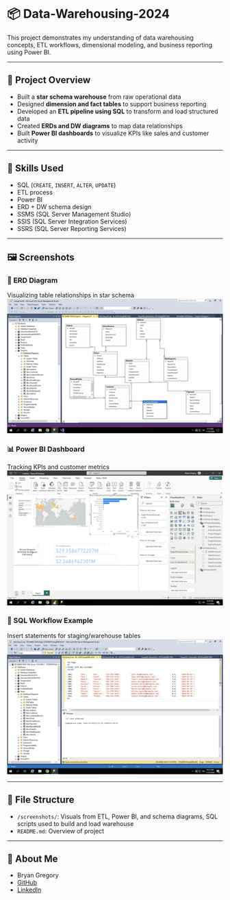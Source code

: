# 📦 Data-Warehousing-2024

This project demonstrates my understanding of data warehousing concepts, ETL workflows, dimensional modeling, and business reporting using Power BI.

---

## 📌 Project Overview

- Built a **star schema warehouse** from raw operational data  
- Designed **dimension and fact tables** to support business reporting  
- Developed an **ETL pipeline using SQL** to transform and load structured data  
- Created **ERDs and DW diagrams** to map data relationships  
- Built **Power BI dashboards** to visualize KPIs like sales and customer activity  

---

## 🧠 Skills Used

- SQL (`CREATE`, `INSERT`, `ALTER`, `UPDATE`)  
- ETL process  
- Power BI  
- ERD + DW schema design  
- SSMS (SQL Server Management Studio)  
- SSIS (SQL Server Integration Services)  
- SSRS (SQL Server Reporting Services)  

---

## 🖼️ Screenshots

### 🧱 ERD Diagram  
Visualizing table relationships in star schema  
![ERD](./screenshots/DataWarehouse_Diagram.png)

### 📊 Power BI Dashboard  
Tracking KPIs and customer metrics  
![Dashboard](./screenshots/PowerBI_Report.png)

### 📝 SQL Workflow Example  
Insert statements for staging/warehouse tables  
![SQL Code](./screenshots/Insert_Customers.png)

---


## 📂 File Structure
- `/screenshots/`: Visuals from ETL, Power BI, and schema diagrams, SQL scripts used to build and load warehouse
- `README.md`: Overview of project

---

## 🔗 About Me
- Bryan Gregory  
- [GitHub](https://github.com/BryanGregory01)  
- [LinkedIn](https://linkedin.com/in/bryan-gregory-a07087342)
